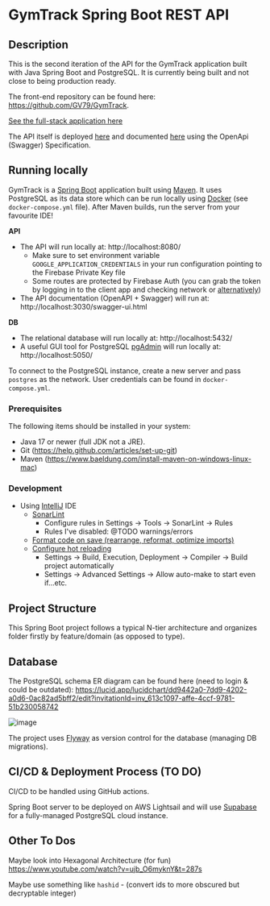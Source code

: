 # GymTrack Spring Boot REST API

## Description

This is the second iteration of the API for the GymTrack application built with Java Spring Boot and PostgreSQL. It is
currently being built and not close to being production ready.

The front-end repository can be found here: https://github.com/GV79/GymTrack.

<a href="https://todo.com">See the full-stack application here</a>

The API itself is deployed [here](https://todo.com) and documented [here](https://todo.com) using the OpenApi (Swagger)
Specification.

## Running locally

GymTrack is a [Spring Boot](https://spring.io/guides/gs/spring-boot) application built
using [Maven](https://spring.io/guides/gs/maven/). It uses PostgreSQL as its data store which can be run locally
using [Docker](https://www.docker.com/) (see `docker-compose.yml` file). After Maven builds, run the server from your
favourite IDE!

**API**

- The API will run locally at: http://localhost:8080/
    - Make sure to set environment variable `GOOGLE_APPLICATION_CREDENTIALS` in your run configuration pointing to the
      Firebase Private Key file
    - Some routes are protected by Firebase Auth (you can grab the token by logging in to the client app and checking
      network or [alternatively](https://stackoverflow.com/questions/49934701/get-firebase-access-token-in-postman))
- The API documentation (OpenAPI + Swagger) will run at: http://localhost:3030/swagger-ui.html

**DB**

- The relational database will run locally at: http://localhost:5432/
- A useful GUI tool for PostgreSQL [pgAdmin](https://www.pgadmin.org/) will run locally at: http://localhost:5050/

To connect to the PostgreSQL instance, create a new server and pass `postgres` as the network. User credentials can be
found in `docker-compose.yml`.

### Prerequisites

The following items should be installed in your system:

* Java 17 or newer (full JDK not a JRE).
* Git (https://help.github.com/articles/set-up-git)
* Maven (https://www.baeldung.com/install-maven-on-windows-linux-mac)

### Development

- Using [IntelliJ](https://www.jetbrains.com/idea/) IDE
    - [SonarLint](https://plugins.jetbrains.com/plugin/7973-sonarlint)
        - Configure rules in Settings -> Tools -> SonarLint -> Rules
        - Rules I've disabled: @TODO warnings/errors
    - [Format code on save (rearrange, reformat, optimize imports)](https://stackoverflow.com/a/68629786)
    - [Configure hot reloading](https://stackoverflow.com/questions/33349456/how-to-make-auto-reload-with-spring-boot-on-idea-intellij)
        - Settings -> Build, Execution, Deployment -> Compiler -> Build project automatically
        - Settings -> Advanced Settings -> Allow auto-make to start even if...etc.

## Project Structure

This Spring Boot project follows a typical N-tier architecture and organizes folder firstly by feature/domain (as
opposed to type).

## Database

The PostgreSQL schema ER diagram can be found here (need to login & could be
outdated): https://lucid.app/lucidchart/dd9442a0-7dd9-4202-a0d6-0ac82ad5bff2/edit?invitationId=inv_613c1097-affe-4ccf-9781-51b230058742

![image](https://user-images.githubusercontent.com/24909563/154824860-209d0041-9903-4d9c-a382-f95745e1b23d.png)

The project uses [Flyway](https://flywaydb.org/) as version control for the database (managing DB migrations).

## CI/CD & Deployment Process (TO DO)

CI/CD to be handled using GitHub actions.

Spring Boot server to be deployed on AWS Lightsail and will use [Supabase](https://supabase.com/) for a fully-managed
PostgreSQL cloud instance.

## Other To Dos

Maybe look into Hexagonal Architecture (for fun)
https://www.youtube.com/watch?v=ujb_O6myknY&t=287s

Maybe use something like `hashid` - (convert ids to more obscured but decryptable integer)
